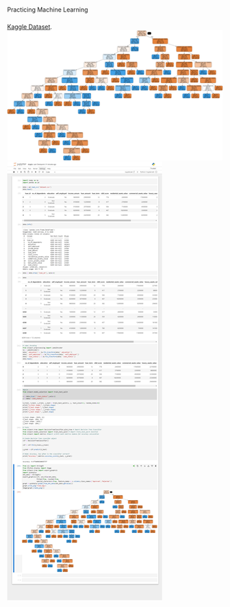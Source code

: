 ###
Practicing Machine Learning
###
[Kaggle Dataset](https://www.kaggle.com/datasets/architsharma01/loan-approval-prediction-dataset/data).
![Decision Tree](./tree.png)
![Screenshot](./screenshot.png)


